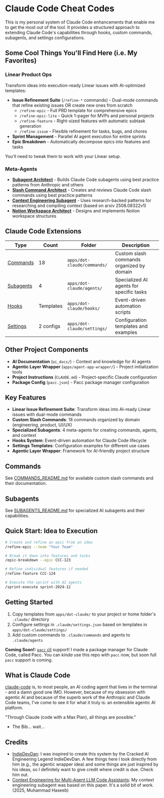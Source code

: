 # Claude Code Cheat Codes

This is my personal system of Claude Code enhancements that enable me to get the most out of the tool. 
It provides a structured approach to extending Claude Code's capabilities through hooks, custom commands, subagents, and settings configurations.



## Some Cool Things You'll Find Here (i.e. My Favorites)
### Linear Product Ops
Transform ideas into execution-ready Linear issues with AI-optimized templates:
- **Issue Refinement Suite** (`/refine-*` commands) - Dual-mode commands that refine existing issues OR create new ones from scratch
  - `/refine-epic` - Full PRD template for comprehensive epics
  - `/refine-epic-lite` - Quick 1-pager for MVPs and personal projects
  - `/refine-feature` - Right-sized features with automatic subtask generation
  - `/refine-issue` - Flexible refinement for tasks, bugs, and chores
- **Sprint Management** - Parallel AI agent execution for entire sprints
- **Epic Breakdown** - Automatically decompose epics into features and tasks

You'll need to tweak them to work with your Linear setup.

### Meta-Agents
- **[Subagent Architect](./apps/dot-claude/agents/subagent-architect/)** - Builds Claude Code subagents using best practice patterns from Anthropic and others
- **[Slash Command Architect](./apps/dot-claude/agents/slash-command-architect/)** - Creates and reviews Claude Code slash commands using best practice patterns
- **[Context Engineering Subagent](./apps/dot-claude/agents/context-engineering-subagent/)** - Uses research-backed patterns for researching and compiling context (based on arxiv 2508.08322v1)
- **[Notion Workspace Architect](./apps/dot-claude/agents/notion-workspace-architect/)** - Designs and implements Notion workspace structures


## Claude Code Extensions

| Type | Count | Folder | Description |
|------|-------|--------|-------------|
| [Commands](./apps/dot-claude/commands/COMMANDS_README.md) | 18 | `apps/dot-claude/commands/` | Custom slash commands organized by domain |
| [Subagents](./apps/dot-claude/agents/SUBAGENTS_README.md) | 4 | `apps/dot-claude/agents/` | Specialized AI agents for specific tasks |
| [Hooks](./apps/dot-claude/hooks/) | Templates | `apps/dot-claude/hooks/` | Event-driven automation scripts |
| [Settings](./apps/dot-claude/settings/) | 2 configs | `apps/dot-claude/settings/` | Configuration templates and examples |

## Other Project Components

- **AI Documentation** (`ai_docs/`) - Context and knowledge for AI agents
- **Agentic Layer Wrapper** (`apps/agent-app-wrapper/`) - Project initialization tools
- **Project Instructions** (`CLAUDE.md`) - Project-specific Claude configuration
- **Package Config** (`pacc.json`) - Pacc package manager configuration

## Key Features

- **Linear Issue Refinement Suite**: Transform ideas into AI-ready Linear issues with dual-mode commands
- **Custom Slash Commands**: 18 commands organized by domain (engineering, product, UI/UX)
- **Specialized Subagents**: 4 meta-agents for creating commands, agents, and context
- **Hooks System**: Event-driven automation for Claude Code lifecycle
- **Settings Templates**: Configuration examples for different use cases
- **Agentic Layer Wrapper**: Framework for AI-friendly project structure

## Commands

See [COMMANDS_README.md](./apps/dot-claude/commands/COMMANDS_README.md) for available custom slash commands and their documentation.

## Subagents

See [SUBAGENTS_README.md](./apps/dot-claude/agents/SUBAGENTS_README.md) for specialized AI subagents and their capabilities.

## Quick Start: Idea to Execution

```bash
# Create and refine an epic from an idea
/refine-epic --team "Your Team"

# Break it down into features and tasks
/epic-breakdown --epic CCC-123

# Refine individual features if needed
/refine-feature CCC-124

# Execute the sprint with AI agents
/sprint-execute sprint-2024-12
```

## Getting Started

1. Copy templates from `apps/dot-claude/` to your project or home folder's `.claude/` directory
2. Configure settings in `.claude/settings.json` based on templates in `apps/dot-claude/settings/`
3. Add custom commands to `.claude/commands` and agents to `.claude/agents` 

**Coming Soon!:** [`pacc` cli](https://github.com/memyselfandm/pacc-cli) support! I made a package manager for Claude Code, called Pacc. You can *kinda* use this repo with `pacc` now, but soon full `pacc` support is coming.

## What is Claude Code
[claude-code](https://www.anthropic.com/claude-code) is, to most people, an AI coding agent that lives in the terminal - and a damn good one IMO.
However, because of my obsession with agentic AI and because of the superb work of the Anthropic and Claude Code teams, I've come to see it for what it truly is: an extensible agentic AI platform. 

"Through Claude (code with a Max Plan), all things are possible."
- The Bib... wait...

## Credits
- [IndieDevDan](https://www.youtube.com/@indydevdan): I was inspired to create this system by the Cracked AI Engineering Legend IndieDevDan. A few things here I took directly from him (e.g., the agentic wrapper idea) and some things are just inspired by his ideas, so I definitely want to give credit where credit is due. Check him out.
- [Context Engineering for Multi-Agent LLM Code Assistants](https://arxiv.org/html/2508.08322v1): My context engineering subagent was based on this paper. It's a solid bit of work. (2025, Muhammad Haseeb)